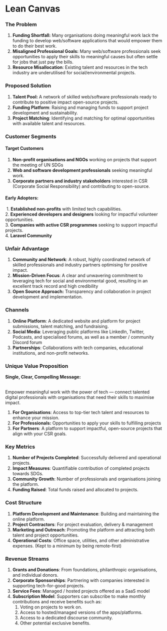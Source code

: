 # Lean Canvas

### The Problem

1. **Funding Shortfall:** Many organisations doing meaningful work lack the funding to develop web/software applications that would empower them to do their best work. 
2. **Misaligned Professional Goals:** Many web/software professionals seek opportunities to apply their skills to meaningful causes but often settle for jobs that just pay the bills. 
3. **Resource Misallocation**: Existing talent and resources in the tech industry are underutilised for social/environmental projects.

### Proposed Solution

1. **Talent Pool:** A network of skilled web/software professionals ready to contribute to positive impact open-source projects.
2. **Funding Platform**: Raising and managing funds to support project development and sustainability.
3. **Project Matching**: Identifying and matching for optimal opportunities with available talent and resources.



### Customer Segments

#### Target Customers

1. **Non-profit organisations and NGOs** working on projects that support the meeting of UN SDGs
2. **Web and software development professionals** seeking meaningful work.
3. **Corporate partners and industry stakeholders** interested in CSR (Corporate Social Responsibility) and contributing to open-source.

#### Early Adopters:

 1. **Established non-profits** with limited tech capabilities. \
2\. **Experienced developers and designers** looking for impactful volunteer opportunities. \
3\. **Companies with active CSR programmes** seeking to support impactful projects.\
4\. **Laravel Community**

### Unfair Advantage

1. **Community and Network**: A robust, highly coordinated network of skilled professionals and industry partners optimising for positive impact. 
2. **Mission-Driven Focus**: A clear and unwavering commitment to leveraging tech for social and environmental good, resulting in an excellent track record and high credibility
3. **Open Source Approach:** Transparency and collaboration in project development and implementation.

### Channels

1. **Online Platform**: A dedicated website and platform for project submissions, talent matching, and fundraising.
2. **Social Media**: Leveraging public platforms like LinkedIn, Twitter, Podcasts, and specialised forums, as well as a member / community Discord forum
3. **Partnerships**: Collaborations with tech companies, educational institutions, and non-profit networks.

### Unique Value Proposition

**Single, Clear, Compelling Message:**

\
Empower meaningful work with the power of tech — connect talented digital professionals with organisations that need their skills to maximise impact.

1. **For Organisations**: Access to top-tier tech talent and resources to enhance your mission. 
2. **For Professionals:** Opportunities to apply your skills to fulfilling projects&#x20;
3. **For Partners**: A platform to support impactful, open-source projects that align with your CSR goals.

### Key Metrics

1. **Number of Projects Completed**: Successfully delivered and operational projects.
2. **Impact Measures**: Quantifiable contribution of completed projects towards SDGs. 
3. **Community Growth**: Number of professionals and organisations joining the platform.
4. **Funding Raised**: Total funds raised and allocated to projects.

### Cost Structure

1. **Platform Development and Maintenance**: Building and maintaining the online platform. 
2. **Project Contractors**: For project evaluation, delivery & management
3. **Marketing and Outreach**: Promoting the platform and attracting both talent and project opportunities. 
4. **Operational Costs**: Office space, utilities, and other administrative expenses. (Kept to a minimum by being remote-first)

### Revenue Streams

1. **Grants and Donations**: From foundations, philanthropic organisations, and individual donors. 
2. **Corporate Sponsorships**: Partnering with companies interested in supporting tech-for-good projects. 
3. **Service Fees**: Managed / hosted projects offered as a SaaS model
4. **Subscription Model**: Supporters can subscribe to make monthly contributions and receive benefits such as:
   1. Voting on projects to work on.
   2. Access to hosted/managed versions of the apps/platforms.
   3. Access to a dedicated discourse community.
   4. Other potential exclusive benefits.
